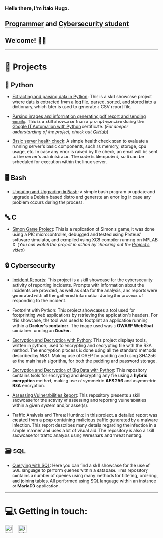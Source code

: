 ### Hello there, I'm Ítalo Hugo.

## [Programmer][0] and [Cybersecurity student][1]

## Welcome! 👋😁  

---  

# 👾 Projects  

## 🐍 Python  

- [Extracting and parsing data in Python][2]: This is a skill showcase project where data is extracted from a log file,
parsed, sorted, and stored into a dictionary, which later is used to generate a CSV report file.  

- [Parsing images and information generating pdf report and sending emails][3]: This is a skill showcase from a prompt
exercise during the [Google IT Automation with Python][4] certificate.
(*For deeper understanding of the project, check out [GitHub][3]*)  

- [Basic server health check][5]: A simple health check scan to evaluate a running server's basic components, such as
memory, storage, cpu usage, etc. In case any error is raised by the check, an email will be sent to the server's
administrator. The code is idempotent, so it can be scheduled for execution within the linux server.  

## 🖥️ Bash  

- [Updating and Upgrading in Bash][6]: A simple bash program to update and upgrade a Debian-based distro and generate an
error log in case any problem occurs during the process.  

## 🔤 C  

- [Simon Game Project][7]: This is a replication of Simon's game, it was done using a PIC microcontroller, debugged and
tested using Proteus' software simulator, and compiled using XC8 compiler running on MPLAB X. (*You can watch the
project in action by checking out the [Project's video][8]*)  

## 🔒 Cybersecurity  

- [Incident Reports][9]: This project is a skill showcase for the cybersecurity activity of reporting incidents. Prompts
with information about the incidents are provided, as well as data for the analysis, and reports were generated with all
the gathered information during the process of responding to the incident.  

- [Footprint with Python][10]: This project showcases a tool used for footprinting web applications by retrieving the
application's headers. For this showcase, the tool was used to footprint an application running within a **Docker's
container**. The image used was a **OWASP WebGoat** container running on **Docker**.  

- [Encryption and Decryption with Python][11]: This project displays tools, written in python, used to encrypting and
decrypting file with the RSA method. The encryption process is done using all the standard methods described by *NIST*.
Making use of OAEP for padding and using SHA256 as the main hash algorithm, for both the padding and password storage.  

- [Encryption and Decryption of Big Data with Python][12]: This repository contains tools for encrypting and decrypting
any file using a **hybrid encryption** method, making use of symmetric **AES 256** and asymmetric **RSA** encryption.  

- [Assessing Vulnerabilities Report][14]: This repository presents a skill showcase for the activity of assessing and
reporting vulnerabilities within a given system and/or asset(s).  

- [Traffic Analysis and Threat Hunting][15]: In this project, a detailed report was created from a pcap containing
malicious traffic generated by a malware infection. This report describes many details regarding the infection in a
simple manner and uses a lot of visual aid. The repository is also a skill showcase for traffic analysis using Wireshark
and threat hunting.  

## 🗃️ SQL  

- [Querying with SQL][13]: Here you can find a skill showcase for the use of SQL language to perform queries within a
database. This repository contains a number of queries using many methods for filtering, ordering, and joining tables.
All performed using SQL language within an instance of **MariaDB** application.  

---  

# 💻📞 Getting in touch:  

[<img alt="Italo Hugo | Gmail" src="https://assets.dryicons.com/uploads/icon/svg/7991/542d59e8-621a-4332-a462-4edea4e31742.svg" title="Email" width="25px"/>][email]&nbsp;&nbsp;&nbsp;&nbsp;
[<img alt="Italo Hugo | LinkedIn" src="https://assets.dryicons.com/uploads/icon/svg/9739/f5c30466-2c9f-49b2-9ef6-e5107182920c.svg" title="LinkedIn" width="25px"/>][linkedin]  

[0]: https://github.com/ItaloHugoMDS
[1]: https://www.linkedin.com/in/italohugomds
[2]: https://github.com/ItaloHugoMDS/Extracting_and_parsing_data_in_Python
[3]: https://github.com/ItaloHugoMDS/Parsing_images_and_information_generating_pdf_report_and_sending_emails
[4]: https://www.coursera.org/account/accomplishments/specialization/certificate/SZ5MYEQC5RUK
[5]: https://github.com/ItaloHugoMDS/Basic_server_health_check
[6]: https://github.com/ItaloHugoMDS/Updating_and_Upgrading_in_Bash
[7]: https://github.com/ItaloHugoMDS/Simon-Game-Project---PIC18F4520---Milford-4x20-BKP
[8]: https://www.linkedin.com/posts/italohugomds_this-is-a-showcase-of-my-simon-game-project-activity-7122417932701188096-V0bT?utm_source=share&utm_medium=member_desktop "You can also check GitHub's repository"
[9]: https://github.com/ItaloHugoMDS/Incident_Reports
[10]: https://github.com/ItaloHugoMDS/Footprinting_with_Python
[11]: https://github.com/ItaloHugoMDS/Encryption_and_Decryption_with_Python
[12]: https://github.com/ItaloHugoMDS/Encryption_and_Decryption_Big_Files_with_Python
[13]: https://github.com/ItaloHugoMDS/Querying_with_SQL
[14]: https://github.com/ItaloHugoMDS/Assessing_Vulnerabilities_Report
[15]: https://github.com/ItaloHugoMDS/Threat_Hunting
[email]: mailto:silvaitalohugom@gmail.com "Email"
[linkedin]: https://www.linkedin.com/in/italohugomds "LinkedIn"  

[//]: # (https://cdn.jsdelivr.net/npm/simple-icons@3.13.0/icons/gmail.svg)  
[//]: # (https://cdn.jsdelivr.net/npm/simple-icons@3.13.0/icons/linkedin.svg)  
